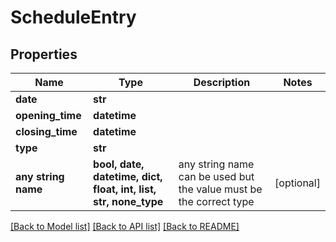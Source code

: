 # ScheduleEntry


## Properties
Name | Type | Description | Notes
------------ | ------------- | ------------- | -------------
**date** | **str** |  | 
**opening_time** | **datetime** |  | 
**closing_time** | **datetime** |  | 
**type** | **str** |  | 
**any string name** | **bool, date, datetime, dict, float, int, list, str, none_type** | any string name can be used but the value must be the correct type | [optional]

[[Back to Model list]](../README.md#documentation-for-models) [[Back to API list]](../README.md#documentation-for-api-endpoints) [[Back to README]](../README.md)



